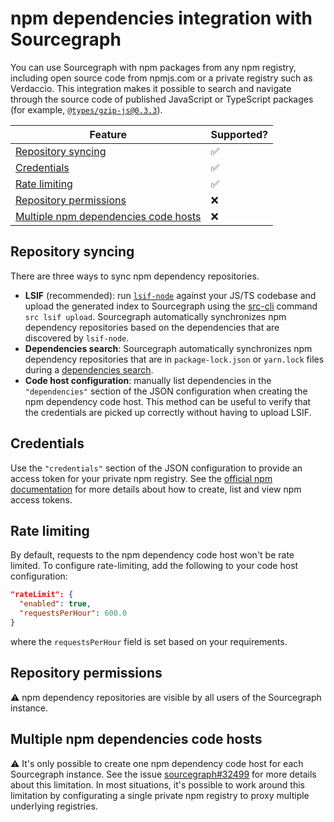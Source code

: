 # npm dependencies integration with Sourcegraph

You can use Sourcegraph with npm packages from any npm registry, including open source code from npmjs.com or a private registry such as Verdaccio.
This integration makes it possible to search and navigate through the source code of published JavaScript or TypeScript packages (for example, [`@types/gzip-js@0.3.3`](https://sourcegraph.com/npm/types/gzip-js@v0.3.3/-/blob/index.d.ts)).

Feature | Supported?
------- | ----------
[Repository syncing](#repository-syncing) | ✅
[Credentials](#credentials) | ✅
[Rate limiting](#rate-limiting) | ✅
[Repository permissions](#repository-syncing) | ❌
[Multiple npm dependencies code hosts](#multiple-npm-dependency-code-hosts) | ❌

## Repository syncing

There are three ways to sync npm dependency repositories.

* **LSIF** (recommended): run [`lsif-node`](https://github.com/sourcegraph/lsif-node) against your JS/TS codebase and upload the generated index to Sourcegraph using the  [src-cli](https://github.com/sourcegraph/src-cli) command `src lsif upload`. Sourcegraph automatically synchronizes npm dependency repositories based on the dependencies that are discovered by `lsif-node`.
* **Dependencies search**: Sourcegraph automatically synchronizes npm dependency repositories that are in `package-lock.json` or `yarn.lock` files during a [dependencies search](../code_search/how-to/dependencies_search.md).
* **Code host configuration**: manually list dependencies in the `"dependencies"` section of the JSON configuration when creating the npm dependency code host. This method can be useful to verify that the credentials are picked up correctly without having to upload LSIF.

## Credentials

Use the `"credentials"` section of the JSON configuration to provide an access token for your private npm registry. See the [official npm documentation](https://docs.npmjs.com/about-access-tokens) for more details about how to create, list and view npm access tokens.

## Rate limiting

By default, requests to the npm dependency code host won't be rate limited. To configure rate-limiting, add the following to your code host configuration:

```json
"rateLimit": {
  "enabled": true,
  "requestsPerHour": 600.0
}
```
where the `requestsPerHour` field is set based on your requirements.

## Repository permissions

⚠️ npm dependency repositories are visible by all users of the Sourcegraph instance.

## Multiple npm dependencies code hosts

⚠️ It's only possible to create one npm dependency code host for each Sourcegraph instance.
See the issue [sourcegraph#32499](https://github.com/sourcegraph/sourcegraph/issues/32499) for more details about this limitation. In most situations, it's possible to work around this limitation by configurating a single private npm registry to proxy multiple underlying registries.

